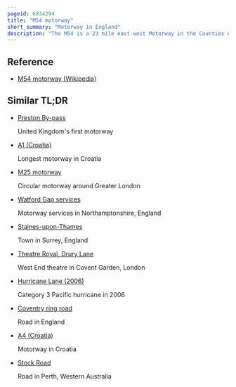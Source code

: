 ```yaml
---
pageid: 6834294
title: "M54 motorway"
short_summary: "Motorway in England"
description: "The M54 is a 23 mile east-west Motorway in the Counties of Shropshire and Staffordshire England. It is also referred to as the Telford Motorway, after the Road's primary Westbound Destination, the Town of Telford. It cost £65 million to construct, and is two-lane dual Carriageway for the Majority of its Length, with Sections of Three-Lane."
---
```


## Reference

- [M54 motorway (Wikipedia)](https://en.wikipedia.org/?curid=6834294)

## Similar TL;DR

- [Preston By-pass](/tldr/en/preston-by-pass)

  United Kingdom's first motorway

- [A1 (Croatia)](/tldr/en/a1-croatia)

  Longest motorway in Croatia

- [M25 motorway](/tldr/en/m25-motorway)

  Circular motorway around Greater London

- [Watford Gap services](/tldr/en/watford-gap-services)

  Motorway services in Northamptonshire, England

- [Staines-upon-Thames](/tldr/en/staines-upon-thames)

  Town in Surrey, England

- [Theatre Royal, Drury Lane](/tldr/en/theatre-royal-drury-lane)

  West End theatre in Covent Garden, London

- [Hurricane Lane (2006)](/tldr/en/hurricane-lane-2006)

  Category 3 Pacific hurricane in 2006

- [Coventry ring road](/tldr/en/coventry-ring-road)

  Road in England

- [A4 (Croatia)](/tldr/en/a4-croatia)

  Motorway in Croatia

- [Stock Road](/tldr/en/stock-road)

  Road in Perth, Western Australia
